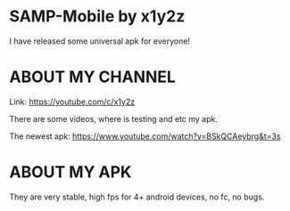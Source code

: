 # SAMP-Mobile by x1y2z
I have released some universal apk for everyone!

# ABOUT MY CHANNEL

Link: https://youtube.com/c/x1y2z

There are some videos, where is testing and etc my apk.

The newest apk: https://www.youtube.com/watch?v=BSkQCAeybrg&t=3s

# ABOUT MY APK

They are very stable, high fps for 4+ android devices, no fc, no bugs.

